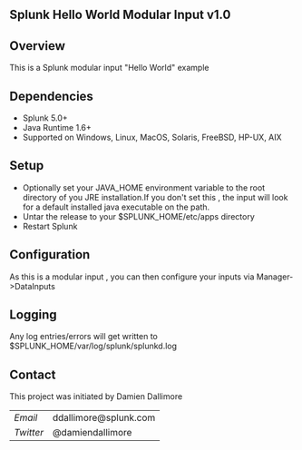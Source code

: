 ## Splunk Hello World Modular Input v1.0

## Overview

This is a Splunk modular input "Hello World" example

## Dependencies

* Splunk 5.0+
* Java Runtime 1.6+
* Supported on Windows, Linux, MacOS, Solaris, FreeBSD, HP-UX, AIX

## Setup

* Optionally set your JAVA_HOME environment variable to the root directory of you JRE installation.If you don't set this , the input will look for a default installed java executable on the path.
* Untar the release to your $SPLUNK_HOME/etc/apps directory
* Restart Splunk

## Configuration

As this is a modular input , you can then configure your inputs via Manager->DataInputs


## Logging

Any log entries/errors will get written to $SPLUNK_HOME/var/log/splunk/splunkd.log


## Contact

This project was initiated by Damien Dallimore
<table>

<tr>
<td><em>Email</em></td>
<td>ddallimore@splunk.com</td>
</tr>

<tr>
<td><em>Twitter</em>
<td>@damiendallimore</td>
</tr>


</table>
